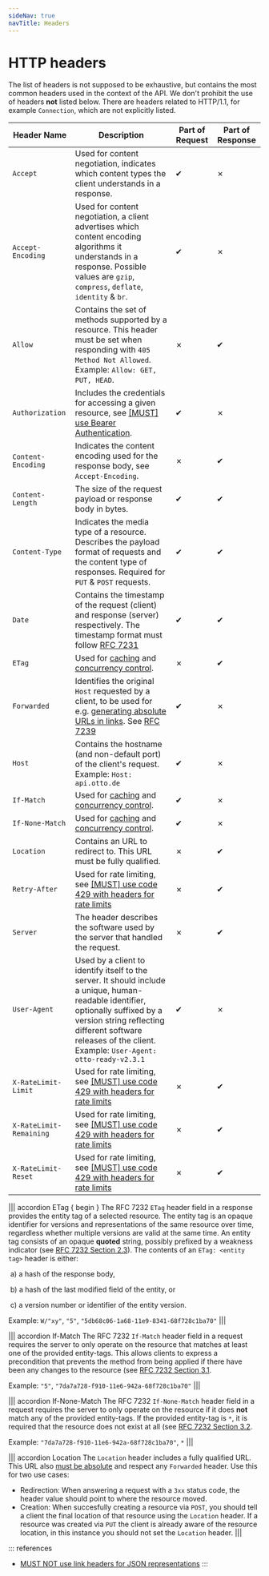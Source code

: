 ```yaml
---
sideNav: true
navTitle: Headers
---
```


# HTTP headers

The list of headers is not supposed to be exhaustive, but contains the most common headers used in the context of the API. We don't prohibit the use of headers **not** listed below. There are headers related to HTTP/1.1, for example `Connection`, which are not explicitly listed.

| Header Name             | Description                                                                                                                                                                                                                                      | Part of Request | Part of Response |
| ----------------------- | ------------------------------------------------------------------------------------------------------------------------------------------------------------------------------------------------------------------------------------------------ | --------------- | ---------------- |
| `Accept`                | Used for content negotiation, indicates which content types the client understands in a response.                                                                                                                                                | ✔               | ✗                |
| `Accept-Encoding`       | Used for content negotiation, a client advertises which content encoding algorithms it understands in a response. Possible values are `gzip`, `compress`, `deflate`, `identity` & `br`.                                                          | ✔               | ✗                |
| `Allow`                 | Contains the set of methods supported by a resource. This header must be set when responding with `405 Method Not Allowed`. Example: `Allow: GET, PUT, HEAD`.                                                                                    | ✗               | ✔                |
| `Authorization`         | Includes the credentials for accessing a given resource, see [[MUST] use Bearer Authentication](./guidelines/020_security/1060_must-use-bearer-authentication.md).                                                                               | ✔               | ✗                |
| `Content-Encoding`      | Indicates the content encoding used for the response body, see `Accept-Encoding`.                                                                                                                                                                | ✗               | ✔                |
| `Content-Length`        | The size of the request payload or response body in bytes.                                                                                                                                                                                       | ✔               | ✔                |
| `Content-Type`          | Indicates the media type of a resource. Describes the payload format of requests and the content type of responses. Required for `PUT` & `POST` requests.                                                                                        | ✔               | ✔                |
| `Date`                  | Contains the timestamp of the request (client) and response (server) respectively. The timestamp format must follow [RFC 7231](https://tools.ietf.org/html/rfc7231#section-7.1.1.1)                                                              | ✔               | ✔                |
| `ETag`                  | Used for [caching](/guidelines/030_http/5010_may-use-etag-header-for-caching-resources.md) and [concurrency control](5020_should-use-etag-together-with-if-match-if-none-match-header-for-concurrrency-control.md).                              | ✗               | ✔                |
| `Forwarded`             | Identifies the original `Host` requested by a client, to be used for e.g. [generating absolute URLs in links](/guidelines/020_guidelines/050_hypermedia/2010_must-use-absolute-urls.md). See [RFC 7239](https://tools.ietf.org/html/rfc7239)     | ✔               | ✗                |
| `Host`                  | Contains the hostname (and non-default port) of the client's request. Example: `Host: api.otto.de`                                                                                                                                               | ✔               | ✗                |
| `If-Match`              | Used for [caching](/guidelines/030_http/5010_may-use-etag-header-for-caching-resources.md) and [concurrency control](5020_should-use-etag-together-with-if-match-if-none-match-header-for-concurrrency-control.md).                              | ✔               | ✗                |
| `If-None-Match`         | Used for [caching](/guidelines/030_http/5010_may-use-etag-header-for-caching-resources.md) and [concurrency control](5020_should-use-etag-together-with-if-match-if-none-match-header-for-concurrrency-control.md).                              | ✔               | ✗                |
| `Location`              | Contains an URL to redirect to. This URL must be fully qualified.                                                                                                                                                                                | ✗               | ✔                |
| `Retry-After`           | Used for rate limiting, see [[MUST] use code 429 with headers for rate limits](./guidelines/030_http/3040_must-use-code-429-with-headers-for-rate-limits.md)                                                                                     | ✗               | ✔                |
| `Server`                | The header describes the software used by the server that handled the request.                                                                                                                                                                   | ✗               | ✔                |
| `User-Agent`            | Used by a client to identify itself to the server. It should include a unique, human-readable identifier, optionally suffixed by a version string reflecting different software releases of the client. Example: `User-Agent: otto-ready-v2.3.1` | ✔               | ✗                |
| `X-RateLimit-Limit`     | Used for rate limiting, see [[MUST] use code 429 with headers for rate limits](./guidelines/030_http/3040_must-use-code-429-with-headers-for-rate-limits.md)                                                                                     | ✗               | ✔                |
| `X-RateLimit-Remaining` | Used for rate limiting, see [[MUST] use code 429 with headers for rate limits](./guidelines/030_http/3040_must-use-code-429-with-headers-for-rate-limits.md)                                                                                     | ✗               | ✔                |
| `X-RateLimit-Reset`     | Used for rate limiting, see [[MUST] use code 429 with headers for rate limits](./guidelines/030_http/3040_must-use-code-429-with-headers-for-rate-limits.md)                                                                                     | ✗               | ✔                |

||| accordion ETag { begin }
The RFC 7232 `ETag` header field in a response provides the entity tag of a selected resource. The entity tag is an opaque identifier for versions and representations of the same resource over time, regardless whether multiple versions are valid at the same time. An entity tag consists of an opaque **quoted** string, possibly prefixed by a weakness indicator (see [RFC 7232 Section 2.3](https://tools.ietf.org/html/rfc7232#section-2.3)). The contents of an `ETag: <entity tag>` header is either:

​ a) a hash of the response body,

​ b) a hash of the last modified field of the entity, or

​ c) a version number or identifier of the entity version.

Example: `W/"xy"`, `"5"`, `"5db68c06-1a68-11e9-8341-68f728c1ba70"`
|||

||| accordion If-Match
The RFC 7232 `If-Match` header field in a request requires the server to only operate on the resource that matches at least one of the provided entity-tags. This allows clients to express a precondition that prevents the method from being applied if there have been any changes to the resource (see [RFC 7232 Section 3.1](https://tools.ietf.org/html/rfc7232#section-3.1).

Example: `"5"`, `"7da7a728-f910-11e6-942a-68f728c1ba70"`
|||

||| accordion If-None-Match
The RFC 7232 `If-None-Match` header field in a request requires the server to only operate on the resource if it does **not** match any of the provided entity-tags. If the provided entity-tag is `*`, it is required that the resource does not exist at all (see [RFC 7232 Section 3.2](https://tools.ietf.org/html/rfc7232#section-3.2).

Example: `"7da7a728-f910-11e6-942a-68f728c1ba70"`, `*`
|||

||| accordion Location
The `Location` header includes a fully qualified URL. This URL also [must be absolute](/guidelines/020_guidelines/050_hypermedia/2010_must-use-absolute-urls.md) and respect any `Forwarded` header. Use this for two use cases:

- Redirection: When answering a request with a `3xx` status code, the header value should point to where the resource moved.
- Creation: When succesfully creating a resource via `POST`, you should tell a client the final location of that resource using the `Location` header. If a resource was created via `PUT` the client is already aware of the resource location, in this instance you should not set the `Location` header.
  |||

::: references

- [MUST NOT use link headers for JSON representations](guidelines/020_guidelines/050_hypermedia/2030_must-not-use-link-headers-for-json-representations.md)
  :::
